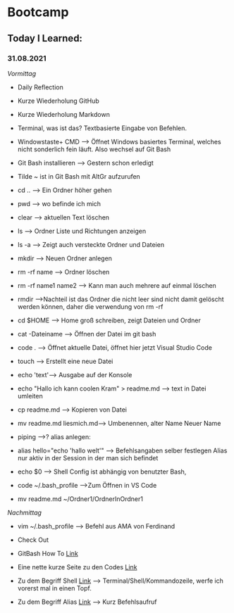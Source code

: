 # Bootcamp
## Today I Learned:
### 31.08.2021

*Vormittag*

- Daily Reflection
- Kurze Wiederholung GitHub
- Kurze Wiederholung Markdown
- Terminal, was ist das? Textbasierte Eingabe von Befehlen.
- Windowstaste+ CMD --> Öffnet Windows basiertes Terminal, welches nicht sonderlich fein läuft. Also wechsel auf Git Bash

- Git Bash installieren --> Gestern schon erledigt
- Tilde ~ ist in Git Bash mit AltGr aufzurufen
- cd .. --> Ein Ordner höher gehen
- pwd --> wo befinde ich mich
- clear --> aktuellen Text löschen
- ls --> Ordner Liste und Richtungen anzeigen
- ls -a --> Zeigt auch versteckte Ordner und Dateien
- mkdir --> Neuen Ordner anlegen
- rm -rf name --> Ordner löschen
- rm -rf name1 name2 --> Kann man auch mehrere auf einmal löschen
- rmdir -->Nachteil ist das Ordner die nicht leer sind nicht damit gelöscht werden können, daher die verwendung von rm -rf
- cd $HOME --> Home groß schreiben, zeigt Dateien und Ordner
- cat -Dateiname --> Öffnen der Datei im git bash
- code . --> Öffnet aktuelle Datei, öffnet hier jetzt Visual Studio Code
- touch --> Erstellt eine neue Datei
- echo 'text'--> Ausgabe auf der Konsole
- echo "Hallo ich kann coolen Kram" > readme.md --> text in Datei umleiten
- cp readme.md --> Kopieren von Datei
- mv readme.md liesmich.md--> Umbenennen, alter Name Neuer Name
-  piping -->?
alias anlegen:
- alias hello="echo 'hallo welt'" --> Befehlsangaben selber festlegen
  Alias nur aktiv in der Session in der man sich befindet
- echo $0 --> Shell Config ist abhängig von benutzter Bash, 
- code ~/.bash_profile -->Zum Öffnen in VS Code
- mv readme.md ~/Ordner1/OrdnerInOrdner1



*Nachmittag*
- vim ~/.bash_profile --> Befehl aus AMA von Ferdinand
- Check Out

- GitBash How To [Link](https://git-scm.com/book/de/v2/Erste-Schritte-Was-ist-Versionsverwaltung%3F)
- Eine nette kurze Seite zu den Codes [Link](https://www.earthdatascience.org/workshops/setup-earth-analytics-python/introduction-to-bash-shell/)
- Zu dem Begriff Shell [Link](https://wiki.ubuntuusers.de/Shell/) --> Terminal/Shell/Kommandozeile, werfe ich vorerst mal in einen Topf.
- Zu dem Begriff Alias [Link](https://wiki.ubuntuusers.de/alias/) --> Kurz Befehlsaufruf
